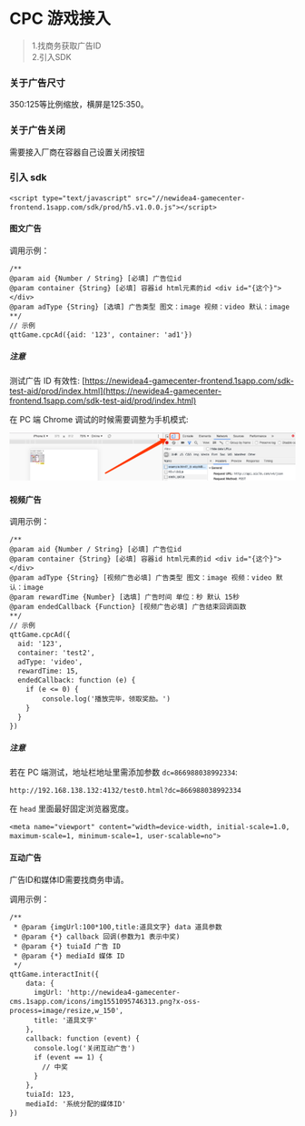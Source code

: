 # CPC 游戏接入

>1.找商务获取广告ID<br>
>2.引入SDK


### 关于广告尺寸

350:125等比例缩放，横屏是125:350。

###  关于广告关闭
需要接入厂商在容器自己设置关闭按钮

### 引入 sdk

```
<script type="text/javascript" src="//newidea4-gamecenter-frontend.1sapp.com/sdk/prod/h5.v1.0.0.js"></script>
```

#### 图文广告

调用示例：

```
/**
@param aid {Number / String} [必填] 广告位id
@param container {String} [必填] 容器id html元素的id <div id="{这个}"></div>
@param adType {String} [选填] 广告类型 图文：image 视频：video 默认：image
**/
// 示例
qttGame.cpcAd({aid: '123', container: 'ad1'})
```

##### 注意

测试广告 ID 有效性: [https://newidea4-gamecenter-frontend.1sapp.com/sdk-test-aid/prod/index.html](https://newidea4-gamecenter-frontend.1sapp.com/sdk-test-aid/prod/index.html)

在 PC 端 Chrome 调试的时候需要调整为手机模式:

![调试-手机模式](./out/sdk/sdk-ad-banner-mobile.png)

#### 视频广告

调用示例：

```
/**
@param aid {Number / String} [必填] 广告位id
@param container {String} [必填] 容器id html元素的id <div id="{这个}"></div>
@param adType {String} [视频广告必填] 广告类型 图文：image 视频：video 默认：image
@param rewardTime {Number} [选填] 广告时间 单位：秒 默认 15秒
@param endedCallback {Function} [视频广告必填] 广告结束回调函数
**/
// 示例
qttGame.cpcAd({
  aid: '123',
  container: 'test2',
  adType: 'video',
  rewardTime: 15,
  endedCallback: function (e) {
    if (e <= 0) {
        console.log('播放完毕，领取奖励。')
    }
  }
})
```

##### 注意

若在 PC 端测试，地址栏地址里需添加参数 ```dc=866988038992334```:

```
http://192.168.138.132:4132/test0.html?dc=866988038992334
``` 

在 `head` 里面最好固定浏览器宽度。

```
<meta name="viewport" content="width=device-width, initial-scale=1.0, maximum-scale=1, minimum-scale=1, user-scalable=no">
```

#### 互动广告

广告ID和媒体ID需要找商务申请。

调用示例：

```
/**
 * @param {imgUrl:100*100,title:道具文字} data 道具参数
 * @param {*} callback 回调(参数为1 表示中奖)
 * @param {*} tuiaId 广告 ID
 * @param {*} mediaId 媒体 ID
 */
qttGame.interactInit({
    data: {
      imgUrl: 'http://newidea4-gamecenter-cms.1sapp.com/icons/img1551095746313.png?x-oss-process=image/resize,w_150',
      title: '道具文字'
    },
    callback: function (event) {
      console.log('关闭互动广告')
      if (event == 1) {
        // 中奖
      }
    },
    tuiaId: 123,
    mediaId: '系统分配的媒体ID'
})
```
